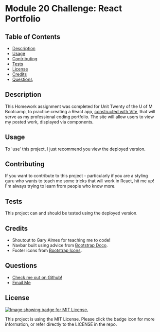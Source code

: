 # Module 20 Challenge: React Portfolio

  ## Table of Contents
  - [Description](#description)
  - [Usage](#usage)
  - [Contributing](#contributing)
  - [Tests](#tests)
  - [License](#license)
  - [Credits](#credits)
  - [Questions](#questions)

  ## Description
  This Homework assignment was completed for Unit Twenty of the U of M Bootcamp, to practice creating a React app, [constructed with Vite](https://vitejs.dev/), that will serve as my professional coding portfolio. The site will allow users to view my posted work, displayed via components.

  ## Usage
  To 'use' this project, I just recommend you view the deployed version.

  ## Contributing
  If you want to contribute to this project - particularly if you are a styling guru who wants to teach me some tricks that will work in React, hit me up! I'm always trying to learn from people who know more.

  ## Tests
  This project can and should be tested using the deployed version.
  
  ## Credits
  - Shoutout to Gary Almes for teaching me to code!
  - Navbar built using advice from [Bootstrap Doco](https://getbootstrap.com/docs/5.3/components/navbar/).
  - Footer icons from [Bootstrap Icons](https://icons.getbootstrap.com/).

  ## Questions
  - [Check me out on Github!](https://www.github.com/floatingpoint-exaflop)
  - [Email Me](mailto:timscallon1@gmail.com?subject=Hello!)

  ## License
  [![Image showing badge for MIT License.](https://img.shields.io/badge/License-MIT_License-blue)](https://mit-license.org/)
  
  This project is using the MIT License. Please click the badge icon for more information, or refer directly to the LICENSE in the repo.
